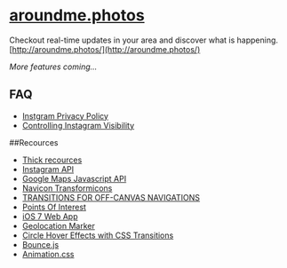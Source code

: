 # [aroundme.photos](http://aroundme.photos/)
Checkout real-time updates in your area and discover what is happening.
[http://aroundme.photos/](http://aroundme.photos/)

*More features coming...*


## FAQ
* [Instgram Privacy Policy](https://help.instagram.com/155833707900388/)
* [Controlling Instagram Visibility](https://help.instagram.com/116024195217477/)


##Recources

* [Thick recources](http://www.studiothick.com.au/)
* [Instagram API](http://instagram.com/developer/)
* [Google Maps Javascript API](https://developers.google.com/maps/documentation/javascript/)
* [Navicon Transformicons](http://sarasoueidan.com/blog/navicon-transformicons/)
* [TRANSITIONS FOR OFF-CANVAS NAVIGATIONS](http://tympanus.net/codrops/2013/08/28/transitions-for-off-canvas-navigations/)
* [Points Of Interest](http://codyhouse.co/gem/points-of-interest/)
* [iOS 7 Web App](https://gist.github.com/tfausak/2222823)
* [Geolocation Marker](http://google-maps-utility-library-v3.googlecode.com/svn/trunk/geolocationmarker/docs/reference.html)
* [Circle Hover Effects with CSS Transitions](http://tympanus.net/codrops/2012/08/08/circle-hover-effects-with-css-transitions/)
* [Bounce.js](http://bouncejs.com/)
* [Animation.css](http://daneden.github.io/animate.css/)

